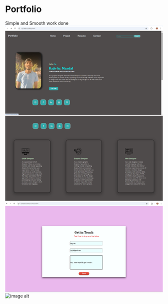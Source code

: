 # Portfolio
Simple and Smooth work done
![image alt](https://github.com/Rajiv-mandal04/Portfolio/blob/main/Screenshot%202025-05-06%20092134.png)
![image alt](https://github.com/Rajiv-mandal04/Portfolio/blob/main/Screenshot%202025-05-26%20122929.png)
![image alt](https://github.com/Rajiv-mandal04/Portfolio/blob/main/Screenshot%202025-05-26%20123319.png)
![image alt]()
